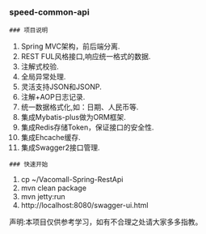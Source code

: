 ###  **speed-common-api** 
```
### 项目说明
```
1. Spring MVC架构，前后端分离.
2. REST FUL风格接口,响应统一格式的数据.
3. 注解式校验.
4. 全局异常处理.
5. 灵活支持JSON和JSONP.
6. 注解+AOP日志记录.
7. 统一数据格式化,如：日期、人民币等.
8. 集成Mybatis-plus做为ORM框架.
8. 集成Redis存储Token，保证接口的安全性.  
10. 集成Ehcache缓存.
11. 集成Swagger2接口管理.

```
### 快速开始
```
1. cp ~/Vacomall-Spring-RestApi
2. mvn clean package
3. mvn jetty:run
4. http://localhost:8080/swagger-ui.html

声明:本项目仅供参考学习，如有不合理之处请大家多多指教。
